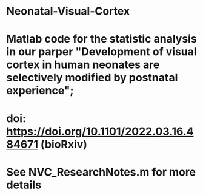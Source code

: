 # Neonatal-Visual-Cortex
# Matlab code for the statistic analysis in our parper "Development of visual cortex in human neonates are selectively modified by postnatal experience"; 
# doi: https://doi.org/10.1101/2022.03.16.484671 (bioRxiv)
# See NVC_ResearchNotes.m for more details
